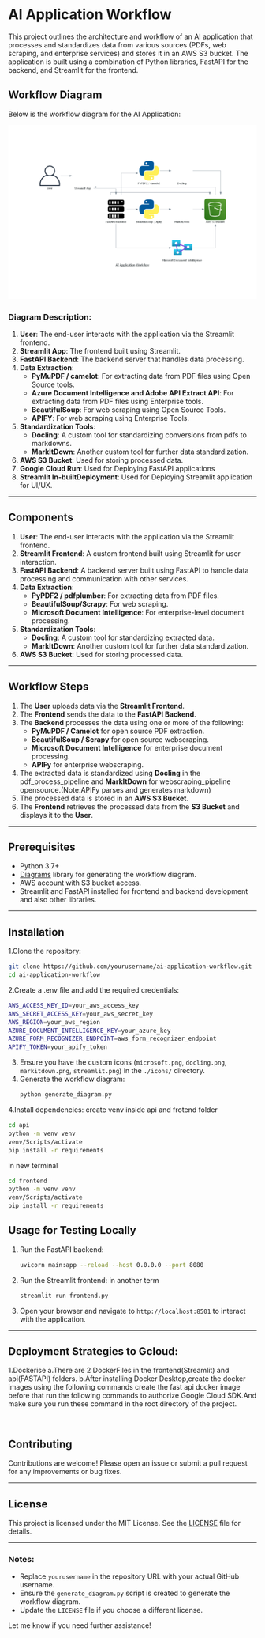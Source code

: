 

# AI Application Workflow

This project outlines the architecture and workflow of an AI application that processes and standardizes data from various sources (PDFs, web scraping, and enterprise services) and stores it in an AWS S3 bucket. The application is built using a combination of Python libraries, FastAPI for the backend, and Streamlit for the frontend.

## Workflow Diagram

Below is the workflow diagram for the AI Application:

![AI Application Workflow](./ai_application_workflow.png)

### Diagram Description:
1. **User**: The end-user interacts with the application via the Streamlit frontend.
2. **Streamlit App**: The frontend built using Streamlit.
3. **FastAPI Backend**: The backend server that handles data processing.
4. **Data Extraction**:
   - **PyMuPDF / camelot**: For extracting data from PDF files using Open Source tools.
   - **Azure Document Intelligence and Adobe API Extract API**: For extracting data from PDF files using Enterprise tools.
   - **BeautifulSoup**: For web scraping using Open Source Tools.
   - **APIFY**: For web scraping using Enterprise Tools.
5. **Standardization Tools**:
   - **Docling**: A custom tool for standardizing conversions from pdfs to markdowns.
   - **MarkItDown**: Another custom tool for further data standardization.
6. **AWS S3 Bucket**: Used for storing processed data.
7. **Google Cloud Run**: Used for Deploying FastAPI applications
8. **Streamlit In-builtDeployment**: Used for Deploying Streamlit application for UI/UX. 

---

## Components

1. **User**: The end-user interacts with the application via the Streamlit frontend.
2. **Streamlit Frontend**: A custom frontend built using Streamlit for user interaction.
3. **FastAPI Backend**: A backend server built using FastAPI to handle data processing and communication with other services.
4. **Data Extraction**:
   - **PyPDF2 / pdfplumber**: For extracting data from PDF files.
   - **BeautifulSoup/Scrapy**: For web scraping.
   - **Microsoft Document Intelligence**: For enterprise-level document processing.
5. **Standardization Tools**:
   - **Docling**: A custom tool for standardizing extracted data.
   - **MarkItDown**: Another custom tool for further data standardization.
6. **AWS S3 Bucket**: Used for storing processed data.

---

## Workflow Steps

1. The **User** uploads data via the **Streamlit Frontend**.
2. The **Frontend** sends the data to the **FastAPI Backend**.
3. The **Backend** processes the data using one or more of the following:
   - **PyMuPDF / Camelot** for open source PDF extraction.
   - **BeautifulSoup / Scrapy** for open source webscraping.
   - **Microsoft Document Intelligence** for enterprise document processing.
   - **APIFy** for enterprise webscraping.
4. The extracted data is standardized using **Docling** in the pdf_process_pipeline and **MarkItDown** for webscraping_pipeline opensource.(Note:APIFy parses and generates markdown)
5. The processed data is stored in an **AWS S3 Bucket**.
6. The **Frontend** retrieves the processed data from the **S3 Bucket** and displays it to the **User**.

---

## Prerequisites

- Python 3.7+
- [Diagrams](https://diagrams.mingrammer.com/) library for generating the workflow diagram.
- AWS account with S3 bucket access.
- Streamlit and FastAPI installed for frontend and backend development and also other libraries.

---
## Installation

1.Clone the repository:

   ```bash
   git clone https://github.com/yourusername/ai-application-workflow.git
   cd ai-application-workflow
   ```
2.Create a .env file and add the required credentials:

   ```bash
   AWS_ACCESS_KEY_ID=your_aws_access_key
   AWS_SECRET_ACCESS_KEY=your_aws_secret_key
   AWS_REGION=your_aws_region
   AZURE_DOCUMENT_INTELLIGENCE_KEY=your_azure_key
   AZURE_FORM_RECOGNIZER_ENDPOINT=aws_form_recognizer_endpoint
   APIFY_TOKEN=your_apify_token
   ```
   
3. Ensure you have the custom icons (`microsoft.png`, `docling.png`, `markitdown.png`, `streamlit.png`) in the `./icons/` directory.
4. Generate the workflow diagram:
   ```bash
   python generate_diagram.py
   ```

4.Install dependencies:
create venv inside api and frotend folder
```bash
cd api
python -m venv venv
venv/Scripts/activate
pip install -r requirements
```
in new terminal
```bash
cd frontend
python -m venv venv
venv/Scripts/activate
pip install -r requirements
```
## Usage for Testing Locally

1. Run the FastAPI backend:
   ```bash
   uvicorn main:app --reload --host 0.0.0.0 --port 8080  
   ```

2. Run the Streamlit frontend:
   in another term
   ```bash
   streamlit run frontend.py
   ```

4. Open your browser and navigate to `http://localhost:8501` to interact with the application.

---
## Deployment Strategies to Gcloud:
1.Dockerise
   a.There are 2 DockerFiles in the frontend(Streamlit) and api(FASTAPI) folders.
   b.After installing Docker Desktop,create the docker images using the following commands
   create the fast api docker image
   before that run the following commands to authorize Google Cloud SDK.And make sure you run these command in the root directory of the project.
   ```bash
      
   ```
   
## Contributing

Contributions are welcome! Please open an issue or submit a pull request for any improvements or bug fixes.

---

## License

This project is licensed under the MIT License. See the [LICENSE](LICENSE) file for details.

---

### Notes:
- Replace `yourusername` in the repository URL with your actual GitHub username.
- Ensure the `generate_diagram.py` script is created to generate the workflow diagram.
- Update the `LICENSE` file if you choose a different license.

Let me know if you need further assistance!
